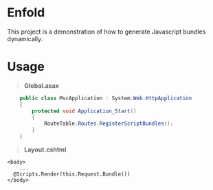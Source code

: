 Enfold
======

This project is a demonstration of how to generate Javascript bundles dynamically.

Usage
=====

> **Global.asax**

```c#
    public class MvcApplication : System.Web.HttpApplication
    {
        protected void Application_Start()
        {
            RouteTable.Routes.RegisterScriptBundles();
        }
    }

```

> **Layout.cshtml**

```
<body>
    ...
  @Scripts.Render(this.Request.Bundle())
</body>
```
